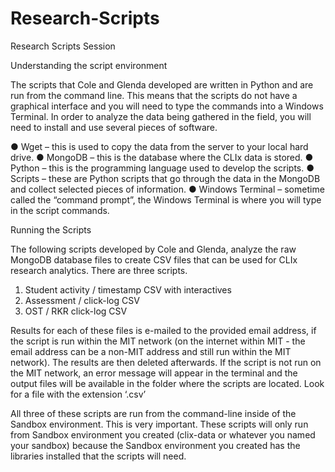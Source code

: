 # Research-Scripts
Research Scripts Session 

Understanding the script environment

The scripts that Cole and Glenda developed are written in Python and are run from the command line. This means that the scripts do not have a graphical interface and you will need to type the commands into a Windows Terminal.
In order to analyze the data being gathered in the field, you will need to install and use several pieces of software.

●	Wget – this is used to copy the data from the server to your local hard drive.
●	MongoDB – this is the database where the CLIx data is stored.
●	Python – this is the programming language used to develop the scripts.
●	Scripts – these are Python scripts that go through the data in the MongoDB and collect selected pieces of information.
●	Windows Terminal – sometime called the “command prompt”, the Windows Terminal is where you will type in the script commands.


Running the Scripts

The following scripts developed by Cole and Glenda, analyze the raw MongoDB database files to create CSV files that can be used for CLIx research analytics. There are three scripts.

1.	Student activity / timestamp CSV with interactives
2.	Assessment / click-log CSV
3.	OST / RKR click-log CSV

Results for each of these files is e-mailed to the provided email address, if the script is run within the MIT network (on the internet within MIT - the email address can be a non-MIT address and still run within the MIT network). The results are then deleted afterwards. If the script is not run on the MIT network, an error message will appear in the terminal and the output files will be available in the folder where the scripts are located. Look for a file with the extension ‘.csv’ 

All three of these scripts are run from the command-line inside of the Sandbox environment. This is very important. These scripts will only run from Sandbox environment you created (clix-data or whatever you named your sandbox) because the Sandbox environment you created has the libraries installed that the scripts will need. 
